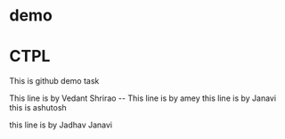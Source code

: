 # demo

# CTPL
This is github demo task 

This line is by Vedant Shrirao --
This line is by amey 
this line is by Janavi
this is ashutosh

this line is by Jadhav Janavi

